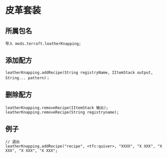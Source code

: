 # 皮革套装

## 所属包名
```zenscript
导入 mods.terraft.leatherKnapping;
```

## 添加配方

```zenscript
leatherKnapping.addRecipe(String registryName, IItemStack output, String... pattern)；
```

## 删除配方

```zenscript
leatherKnapping.removeRecipe(IItemStack 输出);
leatherKnapping.removeRecipe(String registryname);
```

## 例子
```zenscript
// 退出
leatherKnapping.addRecipe("recipe", <tfc:quiver>, "XXXX", "X XXX", "X XXX", "X XXX", "X XXX";
```